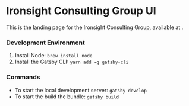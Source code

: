 # Ironsight Consulting Group UI
This is the landing page for the Ironsight Consulting Group, available at <add URL here>.

### Development Environment
1. Install Node: `brew install node` 
2. Install the Gatsby CLI: `yarn add -g gatsby-cli`

### Commands
* To start the local development server: `gatsby develop`
* To start the build the bundle: `gatsby build`
